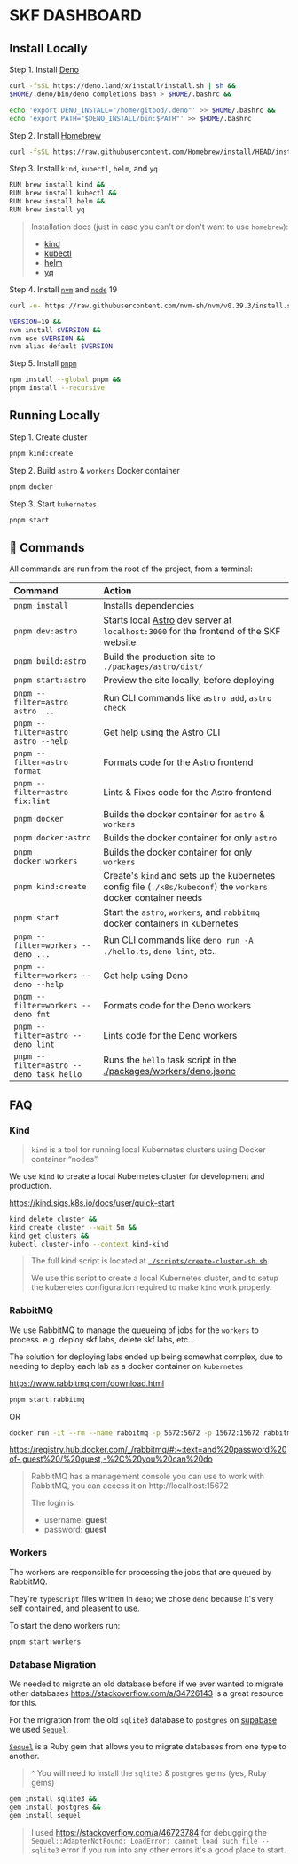 # SKF DASHBOARD

## Install Locally

Step 1. Install [Deno](https://deno.land/manual@v1.30.3/getting_started/installation)

```sh
curl -fsSL https://deno.land/x/install/install.sh | sh &&
$HOME/.deno/bin/deno completions bash > $HOME/.bashrc &&

echo 'export DENO_INSTALL="/home/gitpod/.deno"' >> $HOME/.bashrc &&
echo 'export PATH="$DENO_INSTALL/bin:$PATH"' >> $HOME/.bashrc
```

Step 2. Install [Homebrew](https://brew.sh/)

```sh
curl -fsSL https://raw.githubusercontent.com/Homebrew/install/HEAD/install.sh
```

Step 3. Install `kind`, `kubectl`, `helm`, and `yq`

```sh
RUN brew install kind &&
RUN brew install kubectl &&
RUN brew install helm &&
RUN brew install yq
```

> Installation docs (just in case you can't or don't want to use `homebrew`):
> * [kind](https://kind.sigs.k8s.io/docs/user/quick-start#installation)
> * [kubectl](https://kubernetes.io/docs/tasks/tools/#kubectl)
> * [helm](https://helm.sh/docs/intro/install/)
> * [yq](https://github.com/mikefarah/yq/#install)

Step 4. Install [`nvm`](https://github.com/nvm-sh/nvm) and [`node`](https://nodejs.org/en/) 19

```sh
curl -o- https://raw.githubusercontent.com/nvm-sh/nvm/v0.39.3/install.sh | bash
```

```sh
VERSION=19 &&
nvm install $VERSION && 
nvm use $VERSION && 
nvm alias default $VERSION
```

Step 5. Install [`pnpm`](https://pnpm.io/installation)

```sh
npm install --global pnpm &&
pnpm install --recursive
```

## Running Locally

Step 1. Create cluster

```sh
pnpm kind:create
```

Step 2. Build `astro` & `workers` Docker container

```sh
pnpm docker
```

Step 3. Start `kubernetes`

```sh
pnpm start
```


## 🧞 Commands

All commands are run from the root of the project, from a terminal:

| Command                                  | Action                                                                                                         |
| :--------------------------------------- | :------------------------------------------------------------------------------------------------------------- |
| `pnpm install`                           | Installs dependencies                                                                                          |
| `pnpm dev:astro`                         | Starts local [Astro](https://astro.build/) dev server at `localhost:3000` for the frontend of the SKF website  |
| `pnpm build:astro`                       | Build the production site to `./packages/astro/dist/`                                                          |
| `pnpm start:astro`                       | Preview the site locally, before deploying                                                                     |
| `pnpm --filter=astro astro ...`          | Run CLI commands like `astro add`, `astro check`                                                               |
| `pnpm --filter=astro astro --help`       | Get help using the Astro CLI                                                                                   |
| `pnpm --filter=astro format`             | Formats code for the Astro frontend                                                                            |
| `pnpm --filter=astro fix:lint`           | Lints & Fixes code for the Astro frontend                                                                      |
| `pnpm docker`                            | Builds the docker container for `astro` & `workers`                                                            |
| `pnpm docker:astro`                      | Builds the docker container for only `astro`                                                                   |
| `pnpm docker:workers`                    | Builds the docker container for only `workers`                                                                 |
| `pnpm kind:create`                       | Create's `kind` and sets up the kubernetes config file (`./k8s/kubeconf`) the `workers` docker container needs |
| `pnpm start`                             | Start the `astro`, `workers`, and `rabbitmq` docker containers in kubernetes                                   |
| `pnpm --filter=workers -- deno ...`      | Run CLI commands like `deno run -A ./hello.ts`, `deno lint`, etc..                                             |
| `pnpm --filter=workers -- deno --help`   | Get help using Deno                                                                                            |
| `pnpm --filter=workers -- deno fmt`      | Formats code for the Deno workers                                                                              |
| `pnpm --filter=astro -- deno lint`       | Lints code for the Deno workers                                                                                |
| `pnpm --filter=astro -- deno task hello` | Runs the `hello` task script in the [./packages/workers/deno.jsonc](./packages/workers/deno.jsonc)             |

## FAQ
### Kind

> `kind` is a tool for running local Kubernetes clusters using Docker container “nodes”.

We use `kind` to create a local Kubernetes cluster for development and production.

https://kind.sigs.k8s.io/docs/user/quick-start

```sh
kind delete cluster &&
kind create cluster --wait 5m &&
kind get clusters &&
kubectl cluster-info --context kind-kind 
```
> The full kind script is located at [`./scripts/create-cluster-sh.sh`](./scripts/create-cluster-sh.sh).
> 
> We use this script to create a local Kubernetes cluster, 
> and to setup the kubenetes configuration required to make `kind` work properly.

### RabbitMQ

We use RabbitMQ to manage the queueing of jobs for the `workers` to process.
e.g. deploy skf labs, delete skf labs, etc...

The solution for deploying labs ended up being somewhat complex, 
due to needing to deploy each lab as a docker container on `kubernetes`

https://www.rabbitmq.com/download.html

```sh
pnpm start:rabbitmq
```

OR

```sh
docker run -it --rm --name rabbitmq -p 5672:5672 -p 15672:15672 rabbitmq:3.11-management
```

https://registry.hub.docker.com/_/rabbitmq/#:~:text=and%20password%20of-,guest%20/%20guest,-%2C%20you%20can%20do
> RabbitMQ has a management console you can use to work with RabbitMQ, you can access it on http://localhost:15672 
> 
> The login is 
> * username: **guest** 
> * password: **guest**

### Workers

The workers are responsible for processing the jobs that are queued by RabbitMQ. 

They're `typescript` files written in `deno`; we chose `deno` because it's very self contained, 
and pleasent to use.

To start the deno workers run:

```sh
pnpm start:workers
```

### Database Migration

We needed to migrate an old database before if we ever wanted to 
migrate other databases https://stackoverflow.com/a/34726143 is a great resource for this.

For the migration from the old `sqlite3` database to `postgres` on [supabase](https://supabase.com/) 
we used [`Sequel`](https://sequel.jeremyevans.net/).

[`Sequel`](https://sequel.jeremyevans.net/) is a Ruby gem that allows you to migrate databases from one type to another.

> ^ You will need to install the `sqlite3` & `postgres` gems (yes, Ruby gems)


```sh
gem install sqlite3 &&
gem install postgres &&
gem install sequel
```

> I used https://stackoverflow.com/a/46723784 for debugging the `Sequel::AdapterNotFound: LoadError: cannot load such file -- sqlite3` 
> error if you run into any other errors it's a good place to start.
>

<!-- ## Ingress / Sub-domain / Port Deploy

> If you haven't previously added the repo:

```sh
helm repo add ingress-nginx https://kubernetes.github.io/ingress-nginx &&
helm repo update &&

helm install ingress-nginx ingress-nginx/ingress-nginx \
    --set rbac.create=true \
    --set controller.publishService.enabled=true \
    --set controller.service.externalTrafficPolicy=Local \
    --set controller.setAsDefaultIngress=true \
    --set controller.extraArgs.default-ssl-certificate="default/securityknowledgeframework-labs.org"
``` -->


<!-- ## Convert from docker-compose to kubernetes

Install `kompose` ([docs](https://kubernetes.io/docs/tasks/configure-pod-container/translate-compose-kubernetes/#install-kompose))

```sh
brew install kompose
```

To convert a `docker-compose.yml` file you simply run `pnpm kompose` -->
